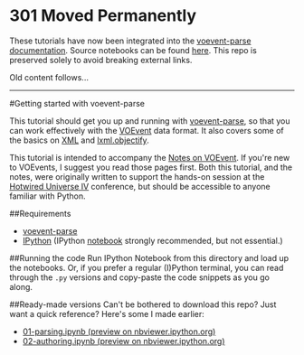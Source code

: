 # 301 Moved Permanently

These tutorials have now been integrated into the [voevent-parse documentation](http://voevent-parse.readthedocs.io/en/latest/tutorial/index.html). Source notebooks can be found [here](https://github.com/timstaley/voevent-parse/tree/master/documentation/source/tutorial).
This repo is preserved solely to avoid breaking external links.

Old content follows...

------------------------------------------------------------

#Getting started with voevent-parse

This tutorial should get you up and running with 
[voevent-parse](http://voevent-parse.readthedocs.org/), 
so that you can work effectively with the 
[VOEvent](http://wiki.ivoa.net/twiki/bin/view/IVOA/IvoaVOEvent#VOEvent) 
data format. 
It also covers some of the basics on 
[XML](http://en.wikipedia.org/wiki/Xml) and 
[lxml.objectify](http://lxml.de/objectify.html).

This tutorial is intended to accompany the 
[Notes on VOEvent](http://voevent.readthedocs.org). 
If you're new to VOEvents, I suggest you read those pages first. 
Both this tutorial, and the notes, were originally written to support the 
hands-on session at the 
[Hotwired Universe IV](http://lcogt.net/hotwired-iv-welcome/) 
conference, but should be accessible to anyone familiar with Python.

##Requirements
* [voevent-parse](http://voevent-parse.readthedocs.org/en/latest/intro.html#installation)
* [IPython](http://ipython.org/install.html) 
  (IPython [notebook](http://ipython.org/notebook.html) strongly recommended, 
  but not essential.)

##Running the code
Run IPython Notebook from this directory and load up the notebooks. 
Or, if you prefer a regular (I)Python terminal, you can read through the 
``.py`` versions and copy-paste the code snippets as you go along.

##Ready-made versions
Can't be bothered to download this repo? Just want a quick reference? 
Here's some I made earlier:
* [01-parsing.ipynb (preview on nbviewer.ipython.org)](http://nbviewer.ipython.org/gist/timstaley/aea3e45f99a9d27a1856)
* [02-authoring.ipynb (preview on nbviewer.ipython.org)](http://nbviewer.ipython.org/gist/timstaley/d737a6a7d706709bae6e)


